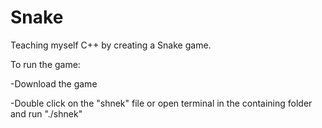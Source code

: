 # Snake
Teaching myself C++ by creating a Snake game.

To run the game:

-Download the game

-Double click on the "shnek" file or open terminal in the containing folder and run "./shnek"
